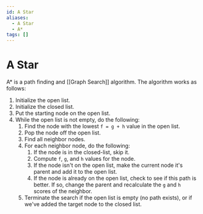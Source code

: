 ```yaml
---
id: A Star
aliases:
  - A Star
  - A*
tags: []
---
```



# A Star

A* is a path finding and [[Graph Search]] algorithm. The algorithm works as
follows:
1. Initialize the open list.
2. Initialize the closed list.
3. Put the starting node on the open list.
4. While the open list is not empty, do the following:
    1. Find the node with the lowest `f = g + h` value in the open list.
    2. Pop the node off the open list.
    3. Find all neighbor nodes.
    4. For each neighbor node, do the following:
        1. If the node is in the closed-list, skip it.
        2. Compute `f`, `g`, and `h` values for the node.
        3. If the node isn't on the open list, make the current node it's parent
        and add it to the open list.
        3. If the node is already on the open list, check to see if this path is
        better. If so, change the parent and recalculate the `g` and `h` scores
        of the neighbor.
    5. Terminate the search if the open list is empty (no path exists), or if
    we've added the target node to the closed list.


